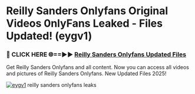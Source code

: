 # Reilly Sanders Onlyfans Original Videos 0nlyFans Leaked - Files Updated! (eygv1)

<h3>🔴 CLICK HERE 🌐==►► <a href="https://tinyurl.com/x26r9saj" rel="nofollow">Reilly Sanders Onlyfans Updated Files</a></h3>

Get Reilly Sanders Onlyfans and all content. Now you can access all videos and pictures of Reilly Sanders Onlyfans. New Updated Files 2025!

[![eygv1](https://i.imgur.com/LkgZPqh.gif)](https://tinyurl.com/x26r9saj)
reilly sanders onlyfans leaks